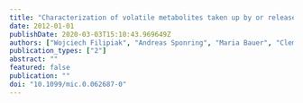 ```yaml
---
title: "Characterization of volatile metabolites taken up by or released from Streptococcus pneumoniae and Haemophilus influenzae by using GC-MS"
date: 2012-01-01
publishDate: 2020-03-03T15:10:43.969649Z
authors: ["Wojciech Filipiak", "Andreas Sponring", "Maria Bauer", "Clemens Ager", "Anna Filipiak", "Helmut Wiesenhofer", "Nagl Markus", "Jakob Troppmair", "Anton Amann"]
publication_types: ["2"]
abstract: ""
featured: false
publication: ""
doi: "10.1099/mic.0.062687-0"
---
```


